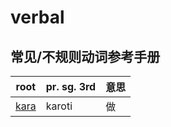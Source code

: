 # verbal

## 

## 常见/不规则动词参考手册

| root | pr. sg. 3rd | 意思 |
| -- | -- | -- |
| [kara](kara.md) | karoti | 做 |
